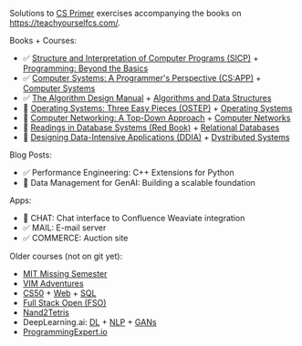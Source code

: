 Solutions to [CS Primer](https://csprimer.com/courses/) exercises accompanying the books on https://teachyourselfcs.com/.

Books + Courses:
* ✅ [Structure and Interpretation of Computer Programs (SICP)](https://mitp-content-server.mit.edu/books/content/sectbyfn/books_pres_0/6515/sicp.zip/index.html) + [Programming: Beyond the Basics](https://csprimer.com/courses/programming/)
* ✅ [Computer Systems: A Programmer's Perspective (CS:APP)](https://csapp.cs.cmu.edu/) + [Computer Systems](https://csprimer.com/courses/systems/)
* ✅ [The Algorithm Design Manual](https://www.amazon.com/Algorithm-Design-Manual-Computer-Science-dp-3030542556/dp/3030542556/) + [Algorithms and Data Structures](https://csprimer.com/courses/algorithms/)
* 🔨 [Operating Systems: Three Easy Pieces (OSTEP)](https://pages.cs.wisc.edu/~remzi/OSTEP/) + [Operating Systems](https://csprimer.com/courses/operating-systems/)
* 📅 [Computer Networking: A Top-Down Approach](https://www.amazon.com/Computer-Networking-Top-Down-Approach-7th/dp/0133594149/) + [Computer Networks](https://csprimer.com/courses/networking/)
* 📅 [Readings in Database Systems (Red Book)](http://www.redbook.io/) + [Relational Databases](https://csprimer.com/courses/databases/)
* 📅 [Designing Data-Intensive Applications (DDIA)](https://www.amazon.com/Designing-Data-Intensive-Applications-Reliable-Maintainable-ebook/dp/B06XPJML5D/) + [Dystributed Systems](https://csprimer.com/courses/distributed-systems/)

Blog Posts:
* ✅ Performance Engineering: C++ Extensions for Python
* 🔨 Data Management for GenAI: Building a scalable foundation

Apps:
* 🔨 CHAT: Chat interface to Confluence Weaviate integration
* ✅ MAIL: E-mail server
* ✅ COMMERCE: Auction site

Older courses (not on git yet):
* [MIT Missing Semester](https://missing.csail.mit.edu/)
* [VIM Adventures](https://vim-adventures.com/)
* [CS50](https://pll.harvard.edu/course/cs50-introduction-computer-science) + [Web](https://pll.harvard.edu/course/cs50s-web-programming-python-and-javascript) + [SQL](https://pll.harvard.edu/course/cs50s-introduction-databases-sql)
* [Full Stack Open (FSO)](https://fullstackopen.com/en/)
* [Nand2Tetris](https://www.nand2tetris.org/)
* DeepLearning.ai: [DL](https://www.deeplearning.ai/courses/deep-learning-specialization/) + [NLP](https://www.deeplearning.ai/courses/natural-language-processing-specialization/) + [GANs](https://www.deeplearning.ai/courses/generative-adversarial-networks-gans-specialization/)
* [ProgrammingExpert.io](https://www.programmingexpert.io)
